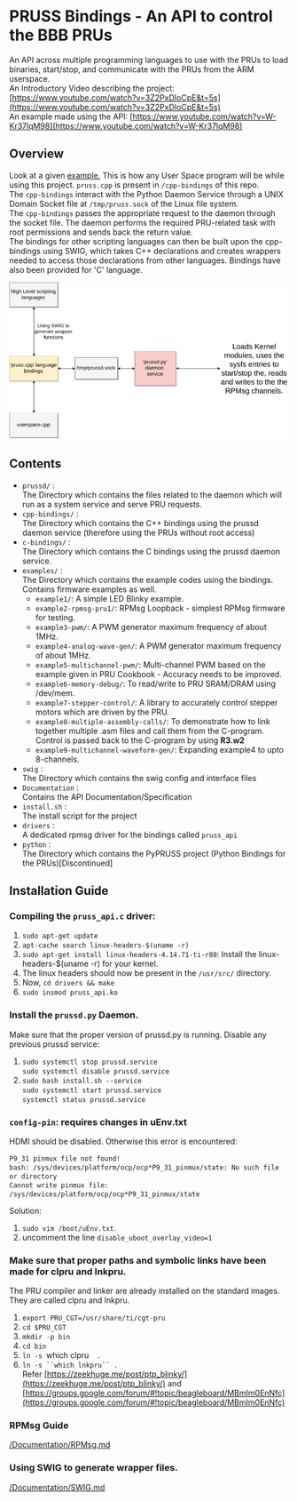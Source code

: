 # PRUSS Bindings - An API to control the BBB PRUs
An API across multiple programming languages to use with the PRUs to load binaries, start/stop, and communicate with the PRUs from the ARM userspace.<br>
An Introductory Video describing the project: [https://www.youtube.com/watch?v=3Z2PxDIoCpE&t=5s](https://www.youtube.com/watch?v=3Z2PxDIoCpE&t=5s)<br>
An example made using the API: [https://www.youtube.com/watch?v=W-Kr37lqM98](https://www.youtube.com/watch?v=W-Kr37lqM98)

## Overview
Look at a given [example.](https://github.com/pratimugale/PRUSS-Bindings/tree/pruss-api-driver/examples/firmware_examples/example2-rpmsg-pru1/rpmsg_echo.cpp)
This is how any User Space program will be while using this project. `pruss.cpp` is present in `/cpp-bindings` of this repo.<br>
The `cpp-bindings` interact with the Python Daemon Service through a UNIX Domain Socket file at `/tmp/pruss.sock` of the Linux file system.<br>
The `cpp-bindings` passes the appropriate request to the daemon through the socket file. The daemon performs the required PRU-related task with root permissions and sends back the return value. <br>
The bindings for other scripting languages can then be built upon the cpp-bindings using SWIG, which takes C++ declarations and creates wrappers needed to access those declarations from other languages. Bindings have also been provided for 'C' language.<br>

![Workflow](./Documentation/workflow.jpg?raw=true)

## Contents
* `prussd/` : <br>
  The Directory which contains the files related to the daemon which will run as a system service and serve PRU requests.
* `cpp-bindings/` : <br>
  The Directory which contains the C++ bindings using the prussd daemon service (therefore using the PRUs without root access)
* `c-bindings/` : <br>
  The Directory which contains the C bindings using the prussd daemon service.
* `examples/` : <br>
  The Directory which contains the example codes using the bindings. Contains firmware examples as well.
    * `example1/`: A simple LED Blinky example.
    * `example2-rpmsg-pru1/`: RPMsg Loopback - simplest RPMsg firmware for testing.
    * `example3-pwm/`: A PWM generator maximum frequency of about 1MHz.
    * `example4-analog-wave-gen/`: A PWM generator maximum frequency of about 1MHz.
    * `example5-multichannel-pwm/`: Multi-channel PWM based on the example given in PRU Cookbook - Accuracy needs to be improved.
    * `example6-memory-debug/`: To read/write to PRU SRAM/DRAM using /dev/mem.
    * `example7-stepper-control/`: A library to accurately control stepper motors which are driven by the PRU.
    * `example8-multiple-assembly-calls/`: To demonstrate how to link together multiple .asm files and call them from the C-program. Control is passed back to the C-program by using **R3.w2**
    * `example9-multichannel-waveform-gen/`: Expanding example4 to upto 8-channels.
* `swig` : <br>
  The Directory which contains the swig config and interface files
* `Documentation` : <br>
  Contains the API Documentation/Specification
* `install.sh` : <br>
  The install script for the project
* `drivers` : <br>
  A dedicated rpmsg driver for the bindings called `pruss_api`
* `python` : <br>
  The Directory which contains the PyPRUSS project (Python Bindings for the PRUs)[Discontinued]

## Installation Guide

### Compiling the `pruss_api.c` driver: <br>
1. `sudo apt-get update`
2. `apt-cache search linux-headers-$(uname -r)`
3. `sudo apt-get install linux-headers-4.14.71-ti-r80`: Install the linux-headers-$(uname -r) for your kernel.
4. The linux headers should now be present in the `/usr/src/` directory.
5. Now, `cd drivers && make`
6. `sudo insmod pruss_api.ko`

### Install the `prussd.py` Daemon.<br>
Make sure that the proper version of prussd.py is running. Disable any previous prussd service:<br>
1. `sudo systemctl stop prussd.service`<br>
   `sudo systemctl disable prussd.service`<br>
2. `sudo bash install.sh --service`<br>
   `sudo systemctl start prussd.service`<br>
   `systemctl status prussd.service`

### `config-pin`: requires changes in uEnv.txt <br>
HDMI should be disabled. Otherwise this error is encountered:<br>
```
P9_31 pinmux file not found!
bash: /sys/devices/platform/ocp/ocp*P9_31_pinmux/state: No such file or directory
Cannot write pinmux file: /sys/devices/platform/ocp/ocp*P9_31_pinmux/state
```
Solution: 
1. `sudo vim /boot/uEnv.txt`.
2. uncomment the line `disable_uboot_overlay_video=1`

### Make sure that proper paths and symbolic links have been made for clpru and lnkpru.<br>
The PRU compiler and linker are already installed on the standard images. They are called clpru and lnkpru.<br>
1. `export PRU_CGT=/usr/share/ti/cgt-pru`
2. `cd $PRU_CGT`
3. `mkdir -p bin`
4. `cd bin`
5. `ln -s `which clpru`  .`
6. `ln -s ``which lnkpru`` .` <br>
Refer [https://zeekhuge.me/post/ptp_blinky/](https://zeekhuge.me/post/ptp_blinky/) and [https://groups.google.com/forum/#!topic/beagleboard/MBmIm0EnNfc](https://groups.google.com/forum/#!topic/beagleboard/MBmIm0EnNfc)

### RPMsg Guide
[/Documentation/RPMsg.md](./Documentation/RPMsg.md)

### Using SWIG to generate wrapper files.
[/Documentation/SWIG.md](./Documentation/SWIG.md)

